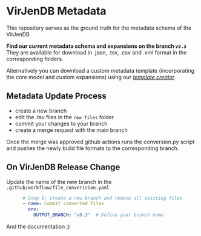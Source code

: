 # VirJenDB Metadata
This repository serves as the ground truth for the metadata schema of the VirJenDB

**Find our current metadata schema and expansions on the branch `v0.3`** \
They are available for download in .json, .tsv, .csv and .xml format in the corresponding folders.

Alternatively you can download a custom metadata template (incorporating the core model and custom expansions) using our [*template creator*](https://virjendb.org/MetadataTemplates).

## Metadata Update Process

- create a new branch
- edit the .tsv files in the `raw_files` folder
- commit your changes to your branch
- create a merge request with the main branch

Once the merge was approved github actions runs the conversion.py script and pushes the newly build file formats to the corresponding branch.

## On VirJenDB Release Change

Update the name of the new branch in the `.github/workflow/file_converision.yaml`

```yaml
      # Step 6: Create a new branch and remove all existing files
      - name: Commit converted files
        env:
          OUTPUT_BRANCH: "v0.3"  # Define your branch name
```
And the documentation ;)
